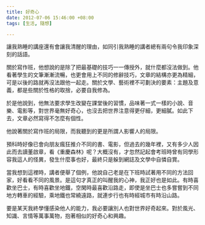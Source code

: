 ```yaml
---
title: 好奇心
date: 2012-07-06 15:46:00 +08:00
tags: [生活, 隨想]

---
```


讓我熟睡的講座還有會讓我清醒的理由，如同引我熟睡的講者總有兩句令我印象深刻的話語。  
  
關於寫作班，他想說的是除了把最基礎的技巧一一傳授外，就什麼都沒法做到。他看著學生的文筆漸漸流暢，也更會用上不同的修辭技巧，文章的結構亦更為精細，可是以後的路就再沒法跟他一起走。關於文學、藝術裡不可劃決的要素：主題及意義，都是些關於性格的取捨，必要自我修為。  
  
於是他說到，他無法要求學生改變在課堂後的習慣，品味著一式一樣的小說、音樂、電影等，對世界毫無好奇心，也沒去把世界注意得更仔細，更細膩。如此下去，文章必然寫得不怎麼有個性。  
  
他說著關於寫作班的局限，而我聽到的更是所謂人影響人的局限。  
  
預科時好像已會向朋友瘋狂推介不同的書、電影，但過去的幾年裡，又有多少人因此而去讀董啟章，看《重慶森林》呢？大概沒有，才忽然記起會考班時曾有同學形容我這人的怪異，發生什麼事也好，最終只是躲到網誌及文學中自憐自賞。  
  
當我想到這裡時，講者便舉了個例，他說自己老是在下班時試著用不同的方法回家，好看看不同的風景。是這句才真正的叫醒我的心神，我正好也是如此。有時喜歡坐巴士，有時喜歡坐地鐵，空閑時最喜歡沿路走，即使是坐巴士也多嘗嘗到不同地方轉車的經驗，乘地鐵也常繞遠路，就連步行也有時經城市有時沿山路。  
  
要是某天我終學懂感染他人的能力，我必要讓別人也對世界好奇起來。對於風光、知識、言情等萬事萬物，抱著相似的好奇心和興趣。
